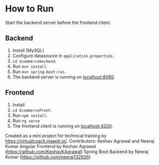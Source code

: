 # How to  Run

Start the backend server before the frontend client.  

## Backend

  1. Install [MySQL] 
  2. Configure datasource in `application.properties`.
  3. `cd ecommercebackend`.
  4. Run `mvn install`.
  5. Run `mvn spring-boot:run`.
  6. The backend server is running on [localhost:8080]().

## Frontend
  1. Install
  2. `cd EcommerceFront`.
  3. Run `npm install`.
  4. Run `ng serve`
  5. The frontend client is running on [localhost:4200]().


Created as a mini project for technical training by https://virtualcoach.jnaapti.io/.
Contributors: Keshav Agrawal and Neeraj Kumar
Angular Frontend by Keshav Agrawal (https://github.com/KeshavKAgrawal)
Spring Boot Backend by Neeraj Kumar (https://github.com/neeraj132926)
